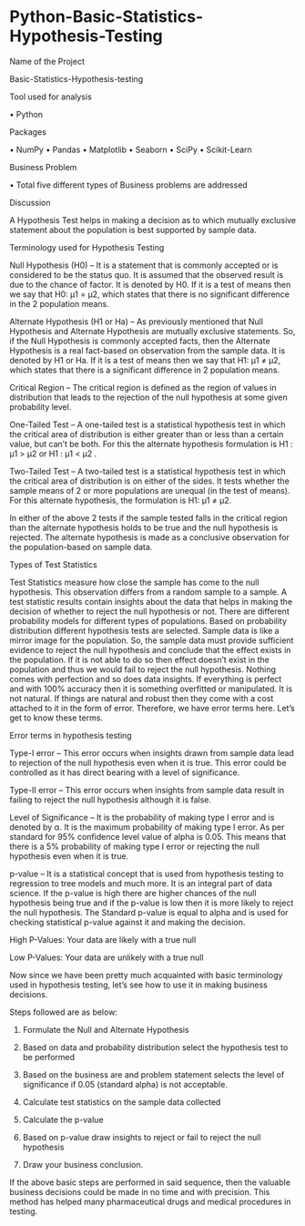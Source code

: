 # Python-Basic-Statistics-Hypothesis-Testing

Name of the Project

Basic-Statistics-Hypothesis-testing 

Tool used for analysis 

•	Python

Packages

•	NumPy
•	Pandas
•	Matplotlib
•	Seaborn
•	SciPy
•	Scikit-Learn

Business Problem 

•	Total five different types of Business problems are addressed 

Discussion 

A Hypothesis Test helps in making a decision as to which mutually exclusive statement about the population is best supported by sample data.

Terminology used for Hypothesis Testing

Null Hypothesis (H0) – It is a statement that is commonly accepted or is considered to be the status quo. It is assumed that the observed result is due to the 
chance of factor. It is denoted by H0. If it is a test of means then we say that H0: µ1 = µ2, which states that there is no significant difference in the 2 population 
means.

Alternate Hypothesis (H1 or Ha) – As previously mentioned that Null Hypothesis and Alternate Hypothesis are mutually exclusive statements. So, if the Null 
Hypothesis is commonly accepted facts, then the Alternate Hypothesis is a real fact-based on observation from the sample data. It is denoted by H1 or Ha. If it is a 
test of means then we say that H1: µ1 ≠ µ2, which states that there is a significant difference in 2 population means.

Critical Region – The critical region is defined as the region of values in distribution that leads to the rejection of the null hypothesis at some given probability 
level.

One-Tailed Test – A one-tailed test is a statistical hypothesis test in which the critical area of distribution is either greater than or less than a certain value, 
but can’t be both. For this the alternate hypothesis formulation is H1 : µ1 > µ2  or  H1 : µ1  < µ2 .

Two-Tailed Test – A two-tailed test is a statistical hypothesis test in which the critical area of distribution is on either of the sides. It tests whether the sample 
means of 2 or more populations are unequal (in the test of means). For this alternate hypothesis, the formulation is H1: µ1 ≠ µ2.

In either of the above 2 tests if the sample tested falls in the critical region than the alternate hypothesis holds to be true and the null hypothesis is rejected. 
The alternate hypothesis is made as a conclusive observation for the population-based on sample data.
 
Types of Test Statistics

Test Statistics measure how close the sample has come to the null hypothesis. This observation differs from a random sample to a sample. 
A test statistic results contain insights about the data that helps in making the decision of whether to reject the null hypothesis or not. There are different 
probability models for different types of populations. Based on probability distribution different hypothesis tests are selected. Sample data is like a mirror image 
for the population. So, the sample data must provide sufficient evidence to reject the null hypothesis and conclude that the effect exists in the population. If it is
not able to do so then effect doesn’t exist in the population and thus we would fail to reject the null hypothesis. Nothing comes with perfection and so does data 
insights. If everything is perfect and with 100% accuracy then it is something overfitted or manipulated. It is not natural. If things are natural and robust then 
they come with a cost attached to it in the form of error. Therefore, we have error terms here. Let’s get to know these terms.

Error terms in hypothesis testing

Type-I error – This error occurs when insights drawn from sample data lead to rejection of the null hypothesis even when it is true. 
This error could be controlled as it has direct bearing with a level of significance.

Type-II error – This error occurs when insights from sample data result in failing to reject the null hypothesis although it is false. 

Level of Significance – It is the probability of making type I error and is denoted by α. It is the maximum probability of making type I error. 
As per standard for 95% confidence level value of alpha is 0.05. This means that there is a 5% probability of making type I error or rejecting the 
null hypothesis even when it is true.

p-value – It is a statistical concept that is used from hypothesis testing to regression to tree models and much more. It is an integral part of data science. 
If the p-value is high there are higher chances of the null hypothesis being true and if the p-value is low then it is more likely to reject the null hypothesis. 
The Standard p-value is equal to alpha and is used for checking statistical p-value against it and making the decision.

High P-Values: Your data are likely with a true null

Low P-Values: Your data are unlikely with a true null

Now since we have been pretty much acquainted with basic terminology used in hypothesis testing, let’s see how to use it in making business decisions. 

Steps followed are as below:

1.	Formulate the Null and Alternate Hypothesis

2.	Based on data and probability distribution select the hypothesis test to be performed

3.	Based on the business are and problem statement selects the level of significance if 0.05 (standard alpha) is not acceptable.

4.	Calculate test statistics on the sample data collected

5.	Calculate the p-value

6.	Based on p-value draw insights to reject or fail to reject the null hypothesis

7.	Draw your business conclusion.

If the above basic steps are performed in said sequence, then the valuable business decisions could be made in no time and with precision. This method has 
helped many pharmaceutical drugs and medical procedures in testing.
